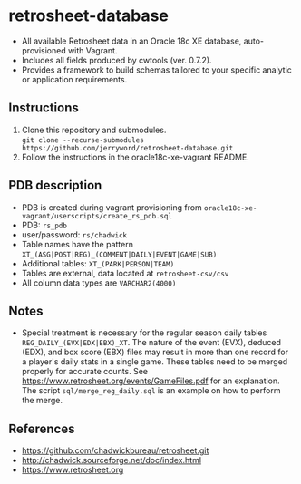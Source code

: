 # retrosheet-database
* All available Retrosheet data in an Oracle 18c XE database, auto-provisioned with Vagrant.  
* Includes all fields produced by cwtools (ver. 0.7.2).  
* Provides a framework to build schemas tailored to your specific analytic or application requirements.  
## Instructions
1. Clone this repository and submodules.  
`git clone --recurse-submodules https://github.com/jerryword/retrosheet-database.git`  
2. Follow the instructions in the oracle18c-xe-vagrant README.
## PDB description
* PDB is created during vagrant provisioning from `oracle18c-xe-vagrant/userscripts/create_rs_pdb.sql`  
* PDB: `rs_pdb`
* user/password: `rs/chadwick`
* Table names have the pattern `XT_(ASG|POST|REG)_(COMMENT|DAILY|EVENT|GAME|SUB)`
* Additional tables: `XT_(PARK|PERSON|TEAM)`
* Tables are external, data located at `retrosheet-csv/csv`
* All column data types are `VARCHAR2(4000)`  
## Notes
* Special treatment is necessary for the regular season daily tables `REG_DAILY_(EVX|EDX|EBX)_XT`. The nature of the event (EVX), deduced (EDX), and box score (EBX) files may result in more than one record for a player's daily stats in a single game. These tables need to be merged properly for accurate counts. See https://www.retrosheet.org/events/GameFiles.pdf for an explanation. The script `sql/merge_reg_daily.sql` is an example on how to perform the merge.
## References
* https://github.com/chadwickbureau/retrosheet.git  
* http://chadwick.sourceforge.net/doc/index.html  
* https://www.retrosheet.org  
